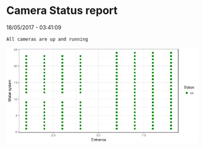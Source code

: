 Camera Status report
================
18/05/2017 - 03:41:09

    All cameras are up and running

![](camreport_files/figure-markdown_github/unnamed-chunk-2-1.png)
